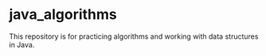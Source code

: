 # java_algorithms

This repository is for practicing algorithms and working with data structures in Java.
